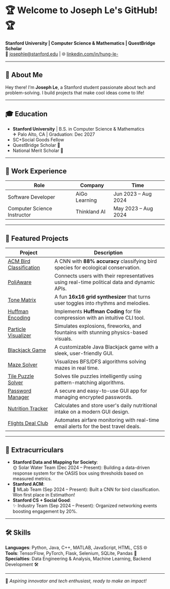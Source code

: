 # 🏆 **Welcome to Joseph Le's GitHub!** 🏆  
**Stanford University | Computer Science & Mathematics | QuestBridge Scholar**  
📧 josephle@stanford.edu | 🌐 [linkedin.com/in/hung-le-](http://www.linkedin.com/in/hung-le-/)  

---

## 📘 **About Me**

Hey there! I’m **Joseph Le**, a Stanford student passionate about tech and problem-solving. I build projects that make cool ideas come to life!

---

## 🎓 **Education**  
- **Stanford University** | B.S. in Computer Science & Mathematics  
  ✈ Palo Alto, CA | Graduation: Dec 2027
- SC+Social Goods Fellow 
- QuestBridge Scholar 💸  
- National Merit Scholar 🌟  

---

## 💼 **Work Experience**

| Role                     | Company          | Time                     |
|--------------------------|------------------|--------------------------|
| Software Developer | AiGo Learning   | Jun 2023 – Aug 2024     |
| Computer Science Instructor | Thinkland AI    | May 2023 – Aug 2024     |

---

## 🌟 **Featured Projects**

| Project                     | Description                                                                                             |
|-----------------------------|---------------------------------------------------------------------------------------------------------|
| [ACM Bird Classification](https://github.com/JosephLeKH/acm_cnn_bird_classification) | A CNN with **88% accuracy** classifying bird species for ecological conservation.                   |
| [PoliAware](https://github.com/NextGenPolicTech/PoliAware)                              | Connects users with their representatives using real-time political data and dynamic APIs.          |
| [Tone Matrix](https://github.com/JosephLeKH/tone_matrix)                         | A fun **16x16 grid synthesizer** that turns user toggles into rhythms and melodies.                |
| [Huffman Encoding](https://github.com/JosephLeKH/huffman_encoding)               | Implements **Huffman Coding** for file compression with an intuitive CLI tool.                     |
| [Particle Visualizer](https://github.com/JosephLeKH/particle_system_visualizer)   | Simulates explosions, fireworks, and fountains with stunning physics-based visuals.                |
| [Blackjack Game](https://github.com/JosephLeKH/blackjack-game)                   | A customizable Java Blackjack game with a sleek, user-friendly GUI.                                |
| [Maze Solver](https://github.com/JosephLeKH/maze_solver_graphic)                 | Visualizes BFS/DFS algorithms solving mazes in real time.                                          |
| [Tile Puzzle Solver](https://github.com/JosephLeKH/tile_puzzler_game_and_solver) | Solves tile puzzles intelligently using pattern-matching algorithms.                              |
| [Password Manager](https://github.com/JosephLeKH/gui-password-manager)           | A secure and easy-to-use GUI app for managing encrypted passwords.                                 |
| [Nutrition Tracker](https://github.com/JosephLeKH/GUIDailyNutritionTracker)             | Calculates and store user's daily nutritional intake on a modern GUI design.                |
| [Flights Deal Club](https://github.com/JosephLeKH/flights-deal-club)             | Automates airfare monitoring with real-time email alerts for the best travel deals.                |

---

## 🎯 **Extracurriculars**
- **Stanford Data and Mapping for Society**:  
  🌞 Solar Water Team (Dec 2024 – Present): Building a data-driven response system for the OASIS box using thresholds based on measured metrics.
- **Stanford ACM**:  
  🔄 MLab Team (Sep 2024 – Present): Built a CNN for bird classification. Won first place in Estimathon!
- **Stanford CS + Social Good**:  
  ✨ Industry Team (Sep 2024 – Present): Organized networking events boosting engagement by 20%.

---

## 🛠️ **Skills**

**Languages**: Python, Java, C++, MATLAB, JavaScript, HTML, CSS 🌐  
**Tools**: TensorFlow, PyTorch, Flask, Selenium, SQLite, Pandas 🤖  
**Specialties**: Data Engineering & Analysis, Machine Learning, Backend Development 🛠️  

---

🌟 _Aspiring innovator and tech enthusiast, ready to make an impact!_
